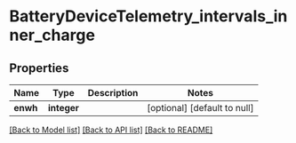# BatteryDeviceTelemetry_intervals_inner_charge

## Properties
Name | Type | Description | Notes
------------ | ------------- | ------------- | -------------
**enwh** | **integer** |  | [optional] [default to null]

[[Back to Model list]](../README.md#documentation-for-models) [[Back to API list]](../README.md#documentation-for-api-endpoints) [[Back to README]](../README.md)


